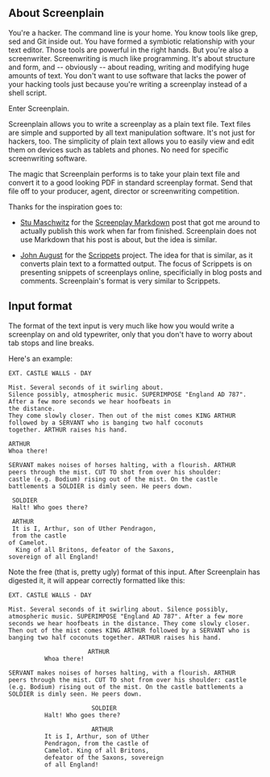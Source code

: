 About Screenplain
-----------------

You're a hacker. The command line is your home. You know tools like grep, sed
and Git inside out. You have formed a symbiotic relationship with your text
editor. Those tools are powerful in the right hands. But you're also a
screenwriter. Screenwriting is much like programming. It's about structure and
form, and -- obviously -- about reading, writing and modifying huge amounts of
text. You don't want to use software that lacks the power of your hacking
tools just because you're writing a screenplay instead of a shell script.

Enter Screenplain.

Screenplain allows you to write a screenplay as a plain text file. Text files
are simple and supported by all text manipulation software. It's not just for
hackers, too. The simplicity of plain text allows you to easily view and edit
them on devices such as tablets and phones. No need for specific screenwriting
software.

The magic that Screenplain performs is to take your plain text file and
convert it to a good looking PDF in standard screenplay format. Send that file
off to your producer, agent, director or screenwriting competition.

Thanks for the inspiration goes to:

  * [Stu Maschwitz](http://prolost.com) for the [Screenplay Markdown](http://prolost.com/spmd)
    post that got me around to actually publish this work when far from finished. Screenplain
    does not use Markdown that his post is about, but the idea is similar.

  * [John August](http://johnaugust.com/) for the [Scrippets](http://scrippets.org/) project.
    The idea for that is similar, as it converts plain text to a formatted output. The focus of
    Scrippets is on presenting snippets of screenplays online, specificially in blog posts and
    comments. Screenplain's format is very similar to Scrippets.

Input format
------------

The format of the text input is very much like how you would write a
screenplay on and old typewriter, only that you don't have to worry about tab
stops and line breaks.

Here's an example:

    EXT. CASTLE WALLS - DAY

    Mist. Several seconds of it swirling about.
    Silence possibly, atmospheric music. SUPERIMPOSE "England AD 787".
    After a few more seconds we hear hoofbeats in
    the distance.
    They come slowly closer. Then out of the mist comes KING ARTHUR
    followed by a SERVANT who is banging two half coconuts
    together. ARTHUR raises his hand.

    ARTHUR
    Whoa there!

    SERVANT makes noises of horses halting, with a flourish. ARTHUR
    peers through the mist. CUT TO shot from over his shoulder:
    castle (e.g. Bodium) rising out of the mist. On the castle
    battlements a SOLDIER is dimly seen. He peers down.

     SOLDIER
     Halt! Who goes there?

     ARTHUR
     It is I, Arthur, son of Uther Pendragon,
     from the castle
    of Camelot.
      King of all Britons, defeator of the Saxons,
    sovereign of all England!

Note the free (that is, pretty ugly) format of this input.
After Screenplain has digested it, it will appear correctly formatted like this:

    EXT. CASTLE WALLS - DAY

    Mist. Several seconds of it swirling about. Silence possibly,
    atmospheric music. SUPERIMPOSE "England AD 787". After a few more
    seconds we hear hoofbeats in the distance. They come slowly closer.
    Then out of the mist comes KING ARTHUR followed by a SERVANT who is
    banging two half coconuts together. ARTHUR raises his hand.

                          ARTHUR
              Whoa there!

    SERVANT makes noises of horses halting, with a flourish. ARTHUR
    peers through the mist. CUT TO shot from over his shoulder: castle
    (e.g. Bodium) rising out of the mist. On the castle battlements a
    SOLDIER is dimly seen. He peers down.

                           SOLDIER
              Halt! Who goes there?

                           ARTHUR
              It is I, Arthur, son of Uther
              Pendragon, from the castle of
              Camelot. King of all Britons,
              defeator of the Saxons, sovereign
              of all England!

